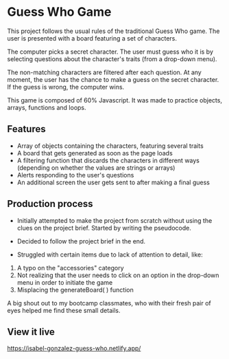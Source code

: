 # Guess Who Game

This project follows the usual rules of the traditional Guess Who game. The user is presented with a board featuring a set of characters. 

The computer picks a secret character. The user must guess who it is by selecting questions about the character's traits (from a drop-down menu). 

The non-matching characters are filtered after each question. At any moment, the user has the chance to make a guess on the secret character. If the guess is wrong, the computer wins. 

This game is composed of 60% Javascript. It was made to practice objects, arrays, functions and loops. 

## Features

- Array of objects containing the characters, featuring several traits
- A board that gets generated as soon as the page loads
- A filtering function that discards the characters in different ways (depending on whether the values are strings or arrays)
- Alerts responding to the user's questions 
- An additional screen the user gets sent to after making a final guess 

## Production process

- Initially attempted to make the project from scratch without using the clues on the project brief. Started by writing the pseudocode. 

- Decided to follow the project brief in the end. 

- Struggled with certain items due to lack of attention to detail, like: 

1. A typo on the "accessories" category
2. Not realizing that the user needs to click on an option in the drop-down menu in order to initiate the game
3. Misplacing the generateBoard( ) function

A big shout out to my bootcamp classmates, who with their fresh pair of eyes helped me find these small details.

## View it live

https://isabel-gonzalez-guess-who.netlify.app/
